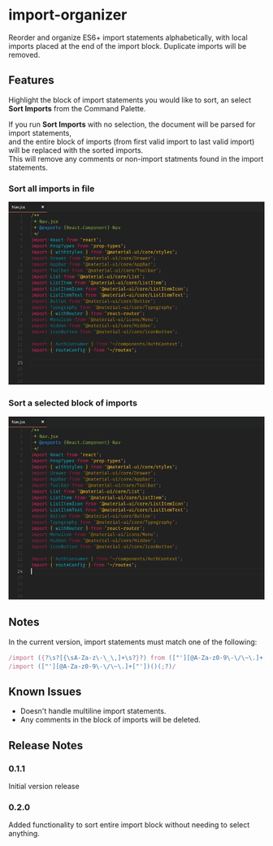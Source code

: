 # import-organizer

Reorder and organize ES6+ import statements alphabetically, with local imports placed at the end of the import block. Duplicate imports will be removed.

## Features

Highlight the block of import statements you would like to sort, an select **Sort Imports** from the Command Palette.

If you run **Sort Imports** with no selection, the document will be parsed for import statements, \
and the entire block of imports (from first valid import to last valid import) will be replaced with the sorted imports. \
This will remove any comments or non-import statments found in the import statements.

### Sort all imports in file

![Sort Imports without Selecting](./assets/noSelection.gif "Sort Imports without Selecting")

### Sort a selected block of imports

![Sort Imports by Selecting](./assets/selection.gif "Sort Imports by Selecting")

## Notes

In the current version, import statements must match one of the following:

```js
/import ({?\s?[{\sA-Za-z\-\_\,]+\s?}?) from (["'][@A-Za-z0-9\-\/\~\.]+["'])(;?)/
/import (["'][@A-Za-z0-9\-\/\~\.]+["'])()(;?)/
```

## Known Issues

* Doesn't handle multiline import statements.
* Any comments in the block of imports will be deleted.

## Release Notes

### 0.1.1

Initial version release

### 0.2.0

Added functionality to sort entire import block without needing to select anything.